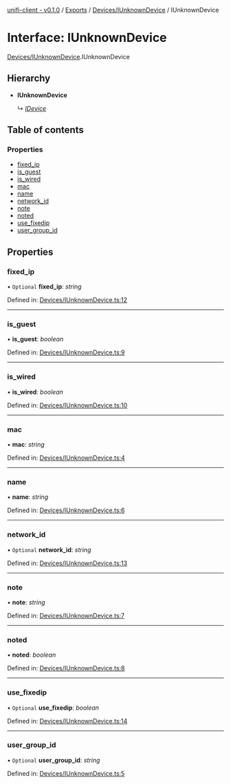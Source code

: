 [unifi-client - v0.1.0](../README.md) / [Exports](../modules.md) / [Devices/IUnknownDevice](../modules/devices_iunknowndevice.md) / IUnknownDevice

# Interface: IUnknownDevice

[Devices/IUnknownDevice](../modules/devices_iunknowndevice.md).IUnknownDevice

## Hierarchy

* **IUnknownDevice**

  ↳ [*IDevice*](devices_idevice.idevice.md)

## Table of contents

### Properties

- [fixed\_ip](devices_iunknowndevice.iunknowndevice.md#fixed_ip)
- [is\_guest](devices_iunknowndevice.iunknowndevice.md#is_guest)
- [is\_wired](devices_iunknowndevice.iunknowndevice.md#is_wired)
- [mac](devices_iunknowndevice.iunknowndevice.md#mac)
- [name](devices_iunknowndevice.iunknowndevice.md#name)
- [network\_id](devices_iunknowndevice.iunknowndevice.md#network_id)
- [note](devices_iunknowndevice.iunknowndevice.md#note)
- [noted](devices_iunknowndevice.iunknowndevice.md#noted)
- [use\_fixedip](devices_iunknowndevice.iunknowndevice.md#use_fixedip)
- [user\_group\_id](devices_iunknowndevice.iunknowndevice.md#user_group_id)

## Properties

### fixed\_ip

• `Optional` **fixed\_ip**: *string*

Defined in: [Devices/IUnknownDevice.ts:12](https://github.com/thib3113/unifi-client/blob/54bf19f/src/Devices/IUnknownDevice.ts#L12)

___

### is\_guest

• **is\_guest**: *boolean*

Defined in: [Devices/IUnknownDevice.ts:9](https://github.com/thib3113/unifi-client/blob/54bf19f/src/Devices/IUnknownDevice.ts#L9)

___

### is\_wired

• **is\_wired**: *boolean*

Defined in: [Devices/IUnknownDevice.ts:10](https://github.com/thib3113/unifi-client/blob/54bf19f/src/Devices/IUnknownDevice.ts#L10)

___

### mac

• **mac**: *string*

Defined in: [Devices/IUnknownDevice.ts:4](https://github.com/thib3113/unifi-client/blob/54bf19f/src/Devices/IUnknownDevice.ts#L4)

___

### name

• **name**: *string*

Defined in: [Devices/IUnknownDevice.ts:6](https://github.com/thib3113/unifi-client/blob/54bf19f/src/Devices/IUnknownDevice.ts#L6)

___

### network\_id

• `Optional` **network\_id**: *string*

Defined in: [Devices/IUnknownDevice.ts:13](https://github.com/thib3113/unifi-client/blob/54bf19f/src/Devices/IUnknownDevice.ts#L13)

___

### note

• **note**: *string*

Defined in: [Devices/IUnknownDevice.ts:7](https://github.com/thib3113/unifi-client/blob/54bf19f/src/Devices/IUnknownDevice.ts#L7)

___

### noted

• **noted**: *boolean*

Defined in: [Devices/IUnknownDevice.ts:8](https://github.com/thib3113/unifi-client/blob/54bf19f/src/Devices/IUnknownDevice.ts#L8)

___

### use\_fixedip

• `Optional` **use\_fixedip**: *boolean*

Defined in: [Devices/IUnknownDevice.ts:14](https://github.com/thib3113/unifi-client/blob/54bf19f/src/Devices/IUnknownDevice.ts#L14)

___

### user\_group\_id

• `Optional` **user\_group\_id**: *string*

Defined in: [Devices/IUnknownDevice.ts:5](https://github.com/thib3113/unifi-client/blob/54bf19f/src/Devices/IUnknownDevice.ts#L5)
